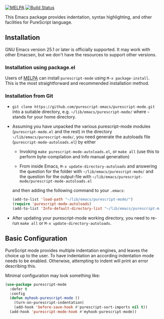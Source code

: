 [![MELPA](https://melpa.org/packages/purescript-mode-badge.svg)](https://melpa.org/#/purescript-mode)
[![Build Status](https://github.com/purescript-emacs/purescript-mode/workflows/CI/badge.svg)](https://github.com/purescript-emacs/purescript-mode/actions)

This Emacs package provides indentation, syntax highlighting, and other facilities for PureScript language.

Installation
------------

GNU Emacs version 25.1 or later is officially supported.  It may work
with other Emacsen, but we don't have the resources to support other
versions.

### Installation using package.el

Users of [MELPA](https://melpa.org) can install `purescript-mode`
using `M-x package-install`. This is the most straightforward
and recommended installation method.

### Installation from Git

-   `git clone https://github.com/purescript-emacs/purescript-mode.git` into a
    suitable directory, e.g. `~/lib/emacs/purescript-mode/` where `~`
    stands for your home directory.

-   Assuming you have unpacked the various purescript-mode modules
    (`purescript-mode.el` and the rest) in the directory
    `~/lib/emacs/purescript-mode/`, you need generate the autoloads file
    (`purescript-mode-autoloads.el`) by either

    - Invoking `make purescript-mode-autoloads.el`, or `make all` (use
      this to perform byte-compilation and Info manual generation)

    - From inside Emacs, `M-x update-directory-autoloads` and answering the question for
      the folder with `~/lib/emacs/purescript-mode/` and the question for the output-file with
      `~/lib/emacs/purescript-mode/purescript-mode-autoloads.el`

    and then adding the following command to your `.emacs`:

    ```el
    (add-to-list 'load-path "~/lib/emacs/purescript-mode/")
    (require 'purescript-mode-autoloads)
    (add-to-list 'Info-default-directory-list "~/lib/emacs/purescript-mode/")
    ```

-   After updating your purescript-mode working directory, you need to
    re-run `make all` or `M-x update-directory-autoloads`.

Basic Configuration
-------------------

PureScript mode provides multiple indentation engines, and leaves the choice up to the user. To have indentation an according indentation mode needs to be enabled. Otherwise, attempting to indent will print an error describing this.

Minimal configuration may look something like:

```lisp
(use-package purescript-mode
  :defer t
  :config
  (defun myhook-purescript-mode ()
    (turn-on-purescript-indentation)
    (add-hook 'before-save-hook #'purescript-sort-imports nil t))
  (add-hook 'purescript-mode-hook #'myhook-purescript-mode))
```
